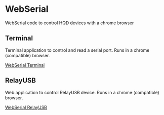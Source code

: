 # WebSerial

WebSerial code to control HQD devices with a chrome browser

## Terminal

Terminal application to control and read a serial port. Runs in a chrome (compatible) browser.


[WebSerial Terminal](https://html-preview.github.io/?url=https://github.com/hqdlab/WebSerial/blob/main/Terminal/index.html)

## RelayUSB

Web application to control RelayUSB device. Runs in a chrome (compatible) browser.

[WebSerial RelayUSB](https://html-preview.github.io/?url=https://github.com/hqdlab/WebSerial/blob/main/RelayUSB/index.html)



